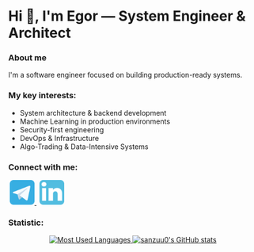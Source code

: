 Hi 👋, I'm Egor — System Engineer & Architect
=============

<h3>About me</h3>
I'm a software engineer focused on building production-ready systems.

<h3>My key interests:</h3>

- System architecture & backend development
- Machine Learning in production environments
- Security-first engineering
- DevOps & Infrastructure
- Algo-Trading & Data-Intensive Systems

<h3 align="left">Connect with me:</h3>

<p>
    <a href="https://t.me/sanzuu0" target="_blank" rel="noreferrer" style="margin: 0 3px;">
        <img src="icons/telegram-logo.png" alt="Telegram" width="50" height="50"/>
    </a>
    <a href="https://www.linkedin.com/in/egor-gridnev-625024327/" target="_blank" rel="noreferrer" style="margin: 0 3px;">
        <img src="icons/linkedin-logo.png" alt="LinkedIn" width="50" height="50"/>
    </a>
</p>


<h3>Statistic:</h3>

<p align="center"> 
    <a href="https://github.com/sanzuu0" align="center">
        <img src="https://github-readme-stats.vercel.app/api/top-langs/?username=sanzuu0&langs_count=10&layout=compact&title_color=0891b2&text_color=ffffff&icon_color=0891b2&bg_color=1c1917&hide_border=true&locale=en&custom_title=Most%20Used%20Languages" alt="Most Used Languages" />
    </a>
    <a href="http://www.github.com/sanzuu0">
        <img src="https://github-readme-stats.vercel.app/api?username=sanzuu0&show_icons=true&count_private=true&title_color=0891b2&text_color=ffffff&icon_color=0891b2&bg_color=1c1917&hide_border=true&show_icons=true" alt="sanzuu0's GitHub stats" />
    </a>    
</p>
